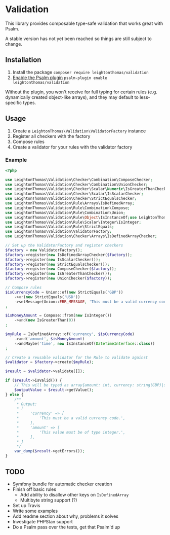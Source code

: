 # Validation

This library provides composable type-safe validation that works great with Psalm.

A stable version has not yet been reached so things are still subject to change.

## Installation

1. Install the package `composer require leightonthomas/validation`
1. [Enable the Psalm plugin](https://psalm.dev/docs/running_psalm/plugins/using_plugins/) `psalm-plugin enable leightonthomas/validation`

Without the plugin, you won't receive for full typing for certain rules (e.g. dynamically created object-like arrays), and they may default to less-specific types.

## Usage
1. Create a `LeightonThomas\Validation\ValidatorFactory` instance
1. Register all checkers with the factory
1. Compose rules
1. Create a validator for your rules with the validator factory

### Example

```php
<?php

use LeightonThomas\Validation\Checker\Combination\ComposeChecker;
use LeightonThomas\Validation\Checker\Combination\UnionChecker;
use LeightonThomas\Validation\Checker\Scalar\Numeric\IsGreaterThanChecker;
use LeightonThomas\Validation\Checker\Scalar\IsScalarChecker;
use LeightonThomas\Validation\Checker\StrictEqualsChecker;
use LeightonThomas\Validation\Rule\Arrays\IsDefinedArray;
use LeightonThomas\Validation\Rule\Combination\Compose;
use LeightonThomas\Validation\Rule\Combination\Union;
use LeightonThomas\Validation\Rule\Object\IsInstanceOf;use LeightonThomas\Validation\Rule\Scalar\Numeric\IsGreaterThan;
use LeightonThomas\Validation\Rule\Scalar\Integer\IsInteger;
use LeightonThomas\Validation\Rule\StrictEquals;
use LeightonThomas\Validation\ValidatorFactory;
use LeightonThomas\Validation\Checker\Arrays\IsDefinedArrayChecker;

// Set up the ValidatorFactory and register checkers
$factory = new ValidatorFactory();
$factory->register(new IsDefinedArrayChecker($factory));
$factory->register(new IsScalarChecker());
$factory->register(new StrictEqualsChecker());
$factory->register(new ComposeChecker($factory));
$factory->register(new IsGreaterThanChecker());
$factory->register(new UnionChecker($factory));

// Compose rules
$isCurrencyCode = Union::of(new StrictEquals('GBP'))
    ->or(new StrictEquals('USD'))
    ->setMessage(Union::ERR_MESSAGE, 'This must be a valid currency code.')
;

$isMoneyAmount = Compose::from(new IsInteger())
    ->and(new IsGreaterThan(0))
;

$myRule = IsDefinedArray::of('currency', $isCurrencyCode)
    ->and('amount', $isMoneyAmount)
    ->andMaybe('time', new IsInstanceOf(DateTimeInterface::class))
;

// Create a reusable validator for the Rule to validate against
$validator = $factory->create($myRule);

$result = $validator->validate([]);

if ($result->isValid()) {
    // This will be typed as array{amount: int, currency: string(GBP)|string(USD), time?: DateTimeInterface}
    $outputValue = $result->getValue();
} else {
    /**
     * Output:
     * [
     *     'currency' => [
     *         'This must be a valid currency code.',
     *     ],
     *     'amount' => [
     *         'This value must be of type integer.',
     *     ],
     * ]
     */
    var_dump($result->getErrors());
}
```

## TODO

* Symfony bundle for automatic checker creation
* Finish off basic rules
    * Add ability to disallow other keys on `IsDefinedArray`
    * Multibyte string support (?)
* Set up Travis
* Write some examples
* Add readme section about why, problems it solves
* Investigate PHPStan support
* Do a Psalm pass over the tests, get that Psalm'd up
